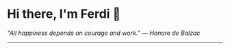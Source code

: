 <h1>Hi there, I'm Ferdi 👋</h1>

<p><em>
  "All happiness depends on courage and work." — Honore de Balzac
</em></p>

---
